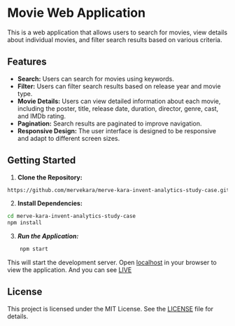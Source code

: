 # Movie Web Application

This is a web application that allows users to search for movies, view details about individual movies, and filter search results based on various criteria.

## Features

- **Search:** Users can search for movies using keywords.
- **Filter:** Users can filter search results based on release year and movie type.
- **Movie Details:** Users can view detailed information about each movie, including the poster, title, release date, duration, director, genre, cast, and IMDb rating.
- **Pagination:** Search results are paginated to improve navigation.
- **Responsive Design:** The user interface is designed to be responsive and adapt to different screen sizes.

## Getting Started

1. **Clone the Repository:**

```bash
https://github.com/mervekara/merve-kara-invent-analytics-study-case.git

```
2. **Install Dependencies:**

```bash
cd merve-kara-invent-analytics-study-case
npm install

```

3. ***Run the Application:***
```bash
    npm start
```

This will start the development server. Open [localhost](http://localhost:3000) in your browser to view the application. And you can see [LIVE](https://merve-kara-invent-analytics-study-case.vercel.app/)

## License

This project is licensed under the MIT License. See the [LICENSE](LICENSE) file for details.

